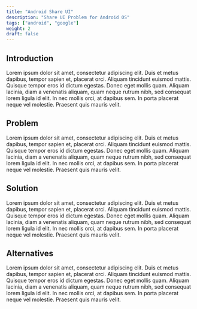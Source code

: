 ```yaml
---
title: "Android Share UI"
description: "Share UI Problem for Android OS"
tags: ["android", "google"]
weight: 2
draft: false
---
```


## Introduction

Lorem ipsum dolor sit amet, consectetur adipiscing elit. Duis et metus dapibus, tempor sapien et, placerat orci. Aliquam tincidunt euismod mattis. Quisque tempor eros id dictum egestas. Donec eget mollis quam. Aliquam lacinia, diam a venenatis aliquam, quam neque rutrum nibh, sed consequat lorem ligula id elit. In nec mollis orci, at dapibus sem. In porta placerat neque vel molestie. Praesent quis mauris velit.


## Problem

Lorem ipsum dolor sit amet, consectetur adipiscing elit. Duis et metus dapibus, tempor sapien et, placerat orci. Aliquam tincidunt euismod mattis. Quisque tempor eros id dictum egestas. Donec eget mollis quam. Aliquam lacinia, diam a venenatis aliquam, quam neque rutrum nibh, sed consequat lorem ligula id elit. In nec mollis orci, at dapibus sem. In porta placerat neque vel molestie. Praesent quis mauris velit.


## Solution

Lorem ipsum dolor sit amet, consectetur adipiscing elit. Duis et metus dapibus, tempor sapien et, placerat orci. Aliquam tincidunt euismod mattis. Quisque tempor eros id dictum egestas. Donec eget mollis quam. Aliquam lacinia, diam a venenatis aliquam, quam neque rutrum nibh, sed consequat lorem ligula id elit. In nec mollis orci, at dapibus sem. In porta placerat neque vel molestie. Praesent quis mauris velit.


## Alternatives

Lorem ipsum dolor sit amet, consectetur adipiscing elit. Duis et metus dapibus, tempor sapien et, placerat orci. Aliquam tincidunt euismod mattis. Quisque tempor eros id dictum egestas. Donec eget mollis quam. Aliquam lacinia, diam a venenatis aliquam, quam neque rutrum nibh, sed consequat lorem ligula id elit. In nec mollis orci, at dapibus sem. In porta placerat neque vel molestie. Praesent quis mauris velit.